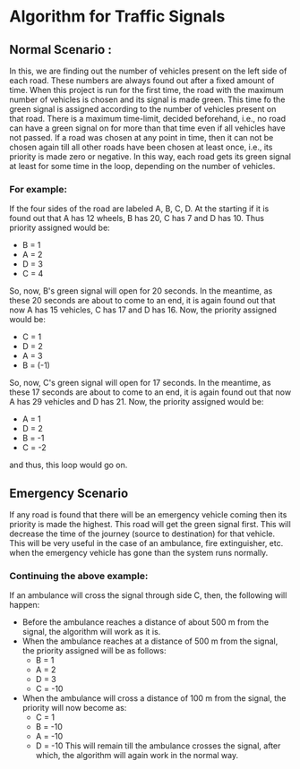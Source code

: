 # Algorithm for Traffic Signals

## Normal Scenario :

In this, we are finding out the number of vehicles present on the left side of each road. These numbers are always found out after a fixed amount of time. When this project is run for the first time, the road with the maximum number of vehicles is chosen and its signal is made green. This time fo the green signal is assigned according to the number of vehicles present on that road. There is a maximum time-limit, decided beforehand, i.e., no road can have a green signal on for more than that time even if all vehicles have not passed. If a road was chosen at any point in time, then it can not be chosen again till all other roads have been chosen at least once, i.e., its priority is made zero or negative. In this way, each road gets its green signal at least for some time in the loop, depending on the number of vehicles.

### For example:

If the four sides of the road are labeled A, B, C, D. At the starting if it is found out that A has 12 wheels, B has 20, C has 7 and D has 10. Thus priority assigned would be:

- B = 1
- A = 2
- D = 3
- C = 4

So, now, B's green signal will open for 20 seconds. In the meantime, as these 20 seconds are about to come to an end, it is again found out that now A has 15 vehicles, C has 17 and D has 16. Now, the priority assigned would be:

- C = 1
- D = 2
- A = 3
- B = (-1)

So, now, C's green signal will open for 17 seconds. In the meantime, as these 17 seconds are about to come to an end, it is again found out that now A has 29 vehicles and D has 21. Now, the priority assigned would be:

- A = 1
- D = 2
- B = -1
- C = -2

and thus, this loop would go on.

## Emergency Scenario

If any road is found that there will be an emergency vehicle coming then its priority is made the highest. This road will get the green signal first. This will decrease the time of the journey (source to destination) for that vehicle. This will be very useful in the case of an ambulance, fire extinguisher, etc. when the emergency vehicle has gone than the system runs normally.

### Continuing the above example:

If an ambulance will cross the signal through side C, then, the following will happen:

- Before the ambulance reaches a distance of about 500 m from the signal, the algorithm will work as it is.
- When the ambulance reaches at a distance of 500 m from the signal, the priority assigned will be as follows:
  - B = 1
  - A = 2
  - D = 3
  - C = -10
- When the ambulance will cross a distance of 100 m from the signal, the priority will now become as:
  - C = 1
  - B = -10
  - A = -10
  - D = -10
  This will remain till the ambulance crosses the signal, after which, the algorithm will again work in the normal way.
